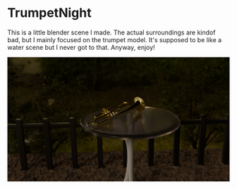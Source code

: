 # TrumpetNight

This is a little blender scene I made. The actual surroundings are kindof bad, but I mainly focused on the trumpet model. It's supposed to be like a water scene but I never got to that.
Anyway, enjoy!

![screenshot](render.png)
